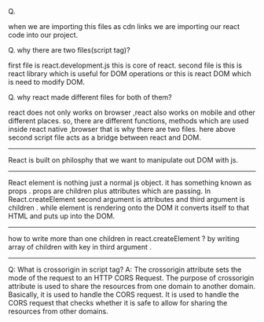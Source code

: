 Q.
<script crossorigin src="https://unpkg.com/react@18/umd/react.development.js"></script>
<script crossorigin src="https://unpkg.com/react-dom@18/umd/react-dom.development.js"></script>

when we are importing this files as cdn links we are importing our react  code into our project.

Q. why there are two files(script tag)? 

first file is react.development.js this is core of react.
second file is this is react library which is useful for DOM operations or this is react DOM which is need to modify DOM.

Q. why react made different files for both of them?

react does not only works on browser ,react also works on mobile and other different places.
so, there are different functions, methods which are used inside react native ,browser that is why there are two files.
here above second script file acts as a bridge between react and DOM.

----
React is built on philosphy that we want to manipulate out DOM with js.

---- 
React element is nothing just a normal js object.
it has something known as props . props are children plus attributes which are passing.
In React.createElement second argument is attributes and  third argument is children .
while element is rendering onto the DOM it converts itself to that HTML  and puts up into the DOM.

--- 
how to write more than one children in react.createElement ?
by writing array of children with key in third argument .


-------
Q: What is crossorigin in script tag?
A: The crossorigin attribute sets the mode of the request to an HTTP CORS Request. The purpose of crossorigin attribute is used to share the resources from one domain to another domain. Basically, it is used to handle the CORS request. It is used to handle the CORS request that checks whether it is safe to allow for sharing the resources from other domains. 
